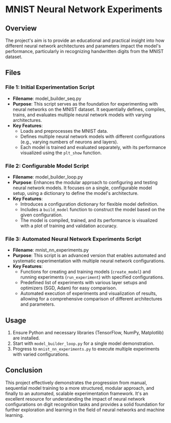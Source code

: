 # MNIST Neural Network Experiments

## Overview

The project's aim is to provide an educational and practical insight into how different neural network architectures and parameters impact the model's performance, particularly in recognizing handwritten digits from the MNIST dataset.

## Files

### File 1: Initial Experimentation Script

- **Filename**: model_builder_seq.py
- **Purpose**: This script serves as the foundation for experimenting with neural networks on the MNIST dataset. It sequentially defines, compiles, trains, and evaluates multiple neural network models with varying architectures.
- **Key Features**:
  - Loads and preprocesses the MNIST data.
  - Defines multiple neural network models with different configurations (e.g., varying numbers of neurons and layers).
  - Each model is trained and evaluated separately, with its performance visualized using the `plt_show` function.

### File 2: Configurable Model Script

- **Filename**: model_builder_loop.py
- **Purpose**: Enhances the modular approach to configuring and testing neural network models. It focuses on a single, configurable model setup, using a dictionary to define the model's architecture.
- **Key Features**:
  - Introduces a configuration dictionary for flexible model definition.
  - Includes a `build_model` function to construct the model based on the given configuration.
  - The model is compiled, trained, and its performance is visualized with a plot of training and validation accuracy.

### File 3: Automated Neural Network Experiments Script

- **Filename**: mnist_nn_experiments.py
- **Purpose**: This script is an advanced version that enables automated and systematic experimentation with multiple neural network configurations.
- **Key Features**:
  - Functions for creating and training models (`create_model`) and running experiments (`run_experiment`) with specified configurations.
  - Predefined list of experiments with various layer setups and optimizers (SGD, Adam) for easy comparison.
  - Automated execution of experiments and visualization of results, allowing for a comprehensive comparison of different architectures and parameters.

## Usage

1. Ensure Python and necessary libraries (TensorFlow, NumPy, Matplotlib) are installed.
2. Start with `model_builder_loop.py` for a single model demonstration.
3. Progress to `mnist_nn_experiments.py` to execute multiple experiments with varied configurations.

## Conclusion

This project effectively demonstrates the progression from manual, sequential model training to a more structured, modular approach, and finally to an automated, scalable experimentation framework. It's an excellent resource for understanding the impact of neural network configurations on digit recognition tasks and provides a solid foundation for further exploration and learning in the field of neural networks and machine learning.
